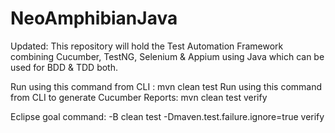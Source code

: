 # NeoAmphibianJava
Updated: This repository will hold the Test Automation Framework combining Cucumber, TestNG, Selenium &amp; Appium using Java which can be used for BDD &amp; TDD both.

Run using this command from CLI : mvn clean test
Run using this command from CLI to generate Cucumber Reports: mvn clean test verify

Eclipse goal command: -B clean test -Dmaven.test.failure.ignore=true verify